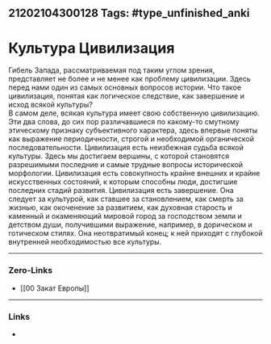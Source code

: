 21202104300128
Tags: #type_unfinished_anki 
---
# Культура  Цивилизация

Гибель Запада, рассматриваемая под таким углом зрения, представляет не более и не менее как проблему цивилизации. Здесь перед нами один из самых основных вопросов истории. Что такое цивилизация, понятая как логическое следствие, как завершение и исход всякой культуры?<br>В самом деле, всякая культура имеет свою собственную цивилизацию. Эти два слова, до сих пор различавшиеся по какому-то смутному этическому признаку субъективного характера, здесь впервые поняты как выражение периодичности, строгой и необходимой органической последовательности. Цивилизация есть неизбежная судьба всякой культуры. Здесь мы достигаем вершины, с которой становятся разрешимыми последние и самые трудные вопросы исторической морфологии. Цивилизация есть совокупность крайне внешних и крайне искусственных состояний, к которым способны люди, достигшие последних стадий развития. Цивилизация есть завершение. Она следует за культурой, как ставшее за становлением, как смерть за жизнью, как окоченение за развитием, как духовная старость и каменный и окаменяющий мировой город за господством земли и детством души, получившими выражение, например, в дорическом и готическом стилях. Она неотвратимый конец; к ней приходят с глубокой внутренней необходимостью все культуры.

---
### Zero-Links
- [[00 Закат Европы]]
---
### Links
-
